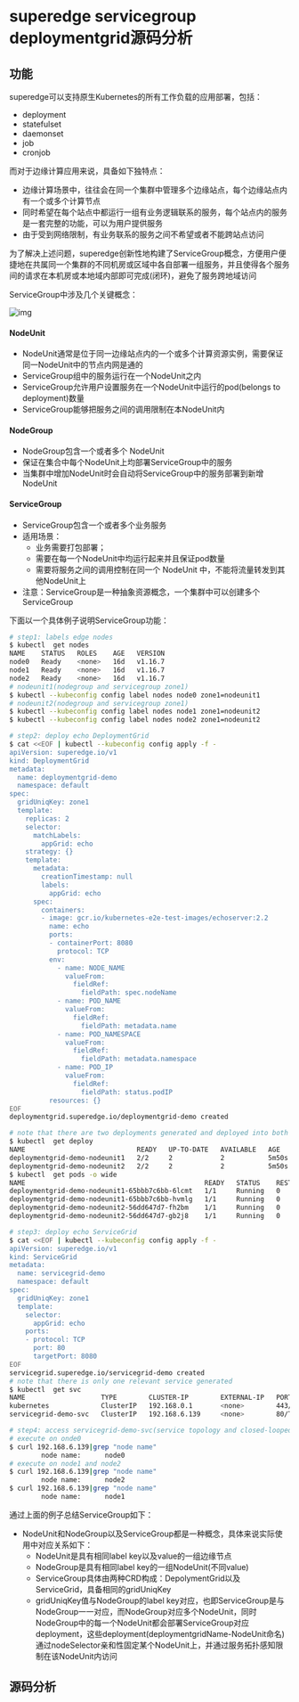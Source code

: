superedge servicegroup deploymentgrid源码分析
============================================

## 功能

superedge可以支持原生Kubernetes的所有工作负载的应用部署，包括：

- deployment
- statefulset
- daemonset
- job
- cronjob

而对于边缘计算应用来说，具备如下独特点：

- 边缘计算场景中，往往会在同一个集群中管理多个边缘站点，每个边缘站点内有一个或多个计算节点
- 同时希望在每个站点中都运行一组有业务逻辑联系的服务，每个站点内的服务是一套完整的功能，可以为用户提供服务
- 由于受到网络限制，有业务联系的服务之间不希望或者不能跨站点访问

为了解决上述问题，superedge创新性地构建了ServiceGroup概念，方便用户便捷地在共属同一个集群的不同机房或区域中各自部署一组服务，并且使得各个服务间的请求在本机房或本地域内部即可完成(闭环)，避免了服务跨地域访问

ServiceGroup中涉及几个关键概念：

![img](https://github.com/superedge/superedge/raw/main/docs/img/serviceGroup-UseCase.png)

#### NodeUnit

- NodeUnit通常是位于同一边缘站点内的一个或多个计算资源实例，需要保证同一NodeUnit中的节点内网是通的
- ServiceGroup组中的服务运行在一个NodeUnit之内
- ServiceGroup允许用户设置服务在一个NodeUnit中运行的pod(belongs to deployment)数量
- ServiceGroup能够把服务之间的调用限制在本NodeUnit内

#### NodeGroup

- NodeGroup包含一个或者多个 NodeUnit
- 保证在集合中每个NodeUnit上均部署ServiceGroup中的服务
- 当集群中增加NodeUnit时会自动将ServiceGroup中的服务部署到新增NodeUnit

#### ServiceGroup

- ServiceGroup包含一个或者多个业务服务
- 适用场景：
  - 业务需要打包部署；
  - 需要在每一个NodeUnit中均运行起来并且保证pod数量
  - 需要将服务之间的调用控制在同一个 NodeUnit 中，不能将流量转发到其他NodeUnit上
- 注意：ServiceGroup是一种抽象资源概念，一个集群中可以创建多个ServiceGroup

下面以一个具体例子说明ServiceGroup功能：

```bash
# step1: labels edge nodes
$ kubectl  get nodes
NAME    STATUS   ROLES    AGE   VERSION
node0   Ready    <none>   16d   v1.16.7
node1   Ready    <none>   16d   v1.16.7
node2   Ready    <none>   16d   v1.16.7
# nodeunit1(nodegroup and servicegroup zone1)
$ kubectl --kubeconfig config label nodes node0 zone1=nodeunit1  
# nodeunit2(nodegroup and servicegroup zone1)
$ kubectl --kubeconfig config label nodes node1 zone1=nodeunit2
$ kubectl --kubeconfig config label nodes node2 zone1=nodeunit2

# step2: deploy echo DeploymentGrid
$ cat <<EOF | kubectl --kubeconfig config apply -f -
apiVersion: superedge.io/v1
kind: DeploymentGrid
metadata:
  name: deploymentgrid-demo
  namespace: default
spec:
  gridUniqKey: zone1
  template:
    replicas: 2
    selector:
      matchLabels:
        appGrid: echo
    strategy: {}
    template:
      metadata:
        creationTimestamp: null
        labels:
          appGrid: echo
      spec:
        containers:
        - image: gcr.io/kubernetes-e2e-test-images/echoserver:2.2
          name: echo
          ports:
          - containerPort: 8080
            protocol: TCP
          env:
            - name: NODE_NAME
              valueFrom:
                fieldRef:
                  fieldPath: spec.nodeName
            - name: POD_NAME
              valueFrom:
                fieldRef:
                  fieldPath: metadata.name
            - name: POD_NAMESPACE
              valueFrom:
                fieldRef:
                  fieldPath: metadata.namespace
            - name: POD_IP
              valueFrom:
                fieldRef:
                  fieldPath: status.podIP
          resources: {}
EOF
deploymentgrid.superedge.io/deploymentgrid-demo created

# note that there are two deployments generated and deployed into both nodeunit1 and nodeunit2
$ kubectl  get deploy
NAME                            READY   UP-TO-DATE   AVAILABLE   AGE
deploymentgrid-demo-nodeunit1   2/2     2            2           5m50s
deploymentgrid-demo-nodeunit2   2/2     2            2           5m50s
$ kubectl  get pods -o wide
NAME                                             READY   STATUS    RESTARTS   AGE     IP            NODE    NOMINATED NODE   READINESS GATES
deploymentgrid-demo-nodeunit1-65bbb7c6bb-6lcmt   1/1     Running   0          5m34s   172.16.0.16   node0   <none>           <none>
deploymentgrid-demo-nodeunit1-65bbb7c6bb-hvmlg   1/1     Running   0          6m10s   172.16.0.15   node0   <none>           <none>
deploymentgrid-demo-nodeunit2-56dd647d7-fh2bm    1/1     Running   0          5m34s   172.16.1.12   node1   <none>           <none>
deploymentgrid-demo-nodeunit2-56dd647d7-gb2j8    1/1     Running   0          6m10s   172.16.2.9    node2   <none>           <none>

# step3: deploy echo ServiceGrid
$ cat <<EOF | kubectl --kubeconfig config apply -f -
apiVersion: superedge.io/v1
kind: ServiceGrid
metadata:
  name: servicegrid-demo
  namespace: default
spec:
  gridUniqKey: zone1
  template:
    selector:
      appGrid: echo
    ports:
    - protocol: TCP
      port: 80
      targetPort: 8080
EOF
servicegrid.superedge.io/servicegrid-demo created
# note that there is only one relevant service generated
$ kubectl  get svc
NAME                   TYPE        CLUSTER-IP        EXTERNAL-IP   PORT(S)   AGE
kubernetes             ClusterIP   192.168.0.1       <none>        443/TCP   16d
servicegrid-demo-svc   ClusterIP   192.168.6.139     <none>        80/TCP    10m

# step4: access servicegrid-demo-svc(service topology and closed-looped)
# execute on onde0
$ curl 192.168.6.139|grep "node name"
        node name:      node0
# execute on node1 and node2
$ curl 192.168.6.139|grep "node name"
        node name:      node2
$ curl 192.168.6.139|grep "node name"
        node name:      node1        
```

通过上面的例子总结ServiceGroup如下：

- NodeUnit和NodeGroup以及ServiceGroup都是一种概念，具体来说实际使用中对应关系如下：
  - NodeUnit是具有相同label key以及value的一组边缘节点
  - NodeGroup是具有相同label key的一组NodeUnit(不同value)
  - ServiceGroup具体由两种CRD构成：DepolymentGrid以及ServiceGrid，具备相同的gridUniqKey
  - gridUniqKey值与NodeGroup的label key对应，也即ServiceGroup是与NodeGroup一一对应，而NodeGroup对应多个NodeUnit，同时NodeGroup中的每一个NodeUnit都会部署ServiceGroup对应deployment，这些deployment(deploymentgridName-NodeUnit命名)通过nodeSelector亲和性固定某个NodeUnit上，并通过服务拓扑感知限制在该NodeUnit内访问

## 源码分析

